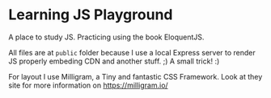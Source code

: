 # Learning JS Playground

A place to study JS. Practicing using the book EloquentJS.

All files are at `public` folder because I use a local Express server to render JS properly embeding CDN and another stuff. ;) A small trick! :)

For layout I use Milligram, a Tiny and fantastic CSS Framework. Look at they site for more information on https://milligram.io/
